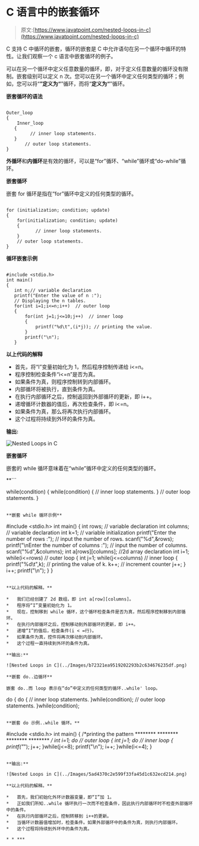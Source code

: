# C 语言中的嵌套循环

> 原文:[https://www.javatpoint.com/nested-loops-in-c](https://www.javatpoint.com/nested-loops-in-c)

C 支持 C 中循环的嵌套，循环的嵌套是 C 中允许语句在另一个循环中循环的特性。让我们观察一个 c 语言中嵌套循环的例子。

可以在另一个循环中定义任意数量的循环，即，对于定义任意数量的循环没有限制。嵌套级别可以定义 n 次。您可以在另一个循环中定义任何类型的循环；例如，您可以将“**”定义为“**”循环，而将“**定义为“**”循环。

**嵌套循环的语法**

```

Outer_loop
{
    Inner_loop
   {
         // inner loop statements.
   }
       // outer loop statements.
}

```

**外循环**和**内循环**是有效的循环，可以是“for”循环、“while”循环或“do-while”循环。

**嵌套循环**

嵌套 for 循环是指在“for”循环中定义的任何类型的循环。

```

for (initialization; condition; update) 
{
    for(initialization; condition; update)
    {
           // inner loop statements.
    }
    // outer loop statements.
}

```

**循环嵌套示例**

```

#include <stdio.h>
int main()
{
   int n;// variable declaration
   printf("Enter the value of n :");
   // Displaying the n tables.
   for(int i=1;i<=n;i++)  // outer loop
   {
       for(int j=1;j<=10;j++)  // inner loop
       {
           printf("%d\t",(i*j)); // printing the value.
       }
       printf("\n");
   }

```

**以上代码的解释**

*   首先，将“I”变量初始化为 1，然后程序控制传递给 i<=n。
*   程序控制检查条件“i<=n”是否为真。
*   如果条件为真，则程序控制转到内部循环。
*   内部循环将被执行，直到条件为真。
*   在执行内部循环之后，控制返回到外部循环的更新，即 i++。
*   递增循环计数器的值后，再次检查条件，即 i<=n。
*   如果条件为真，那么将再次执行内部循环。
*   这个过程将持续到外环的条件为真。

**输出:**

![Nested Loops in C](../Images/e9391569f05d53b5fc7c2e2810bb7d81.png)

**嵌套循环**

嵌套的 while 循环意味着在“while”循环中定义的任何类型的循环。

 **```

while(condition)
{
    while(condition)
    {
         // inner loop statements.
    }
// outer loop statements.
}

```

**嵌套 while 循环示例**

```

#include <stdio.h>
int main()
{
   int rows;  // variable declaration
   int columns; // variable declaration
   int k=1; // variable initialization
   printf("Enter the number of rows :");  // input the number of rows.
   scanf("%d",&rows);
   printf("\nEnter the number of columns :"); // input the number of columns.
   scanf("%d",&columns);
      int a[rows][columns]; //2d array declaration
      int i=1;
   while(i<=rows) // outer loop
   {
       int j=1;
      while(j<=columns)  // inner loop
       {
           printf("%d\t",k);  // printing the value of k.
           k++;   // increment counter
           j++;
       }
       i++;
       printf("\n");
   }
}

```

**以上代码的解释。**

*   我们已经创建了 2d 数组，即 int a[row][columns]。
*   程序将“I”变量初始化为 1。
*   现在，控制移到 while 循环，这个循环检查条件是否为真，然后程序控制移到内部循环。
*   在执行内部循环之后，控制移动到外部循环的更新，即 i++。
*   递增“I”的值后，检查条件(i < =行)。
*   如果条件为真，控件将再次移动到内部循环。
*   这个过程一直持续到外环的条件为真。

**输出:**

![Nested Loops in C](../Images/b72321ea9519202293b2c634676235df.png)

**嵌套 do..边循环**

嵌套 do..而 loop 表示在“do”中定义的任何类型的循环..while' loop。

```

do
{
   do
  { 
      // inner loop statements.
   }while(condition);
// outer loop statements.
}while(condition);

```

**嵌套 do 示例..while 循环。**

```

#include <stdio.h>
int main()
{
  /*printing the pattern
     ********
     ********
     ********
     ******** */
int i=1;
do           // outer loop
{
    int j=1;
    do       // inner loop
   {
      printf("*");
      j++;
   }while(j<=8);
    printf("\n");
    i++;
     }while(i<=4);
}

```

**输出:**

![Nested Loops in C](../Images/5ad4370c2e599f33fa45d1c632ecd214.png)

**以上代码的解释。**

*   首先，我们初始化外环计数器变量，即“I”加 1。
*   正如我们所知..while 循环执行一次而不检查条件，因此执行内部循环时不检查外部循环中的条件。
*   在执行内部循环之后，控制转移到 i++的更新。
*   当循环计数器值增加时，检查条件。如果外部循环中的条件为真，则执行内部循环。
*   这个过程将持续到外环中的条件为真。

* * ***